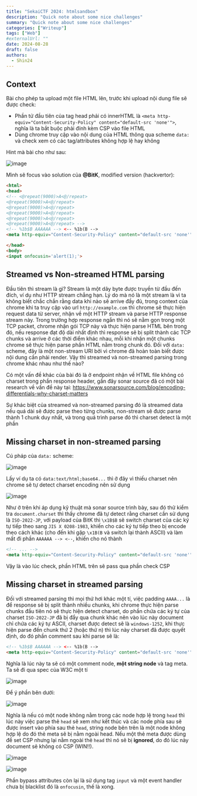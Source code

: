```yaml
---
title: "SekaiCTF 2024: htmlsandbox"
description: "Quick note about some nice challenges"
summary: "Quick note about some nice challenges"
categories: ["Writeup"]
tags: ["Web"]
#externalUrl: ""
date: 2024-08-28
draft: false
authors:
  - Shin24
---
```


## Context

 Bài cho phép ta upload một file HTML lên, trước khi upload nội dung file sẽ được check:
- Phần tử đầu tiên của tag head phải có innerHTML là `<meta http-equiv="Content-Security-Policy" content="default-src 'none'">`, nghĩa là ta bắt buộc phải đính kèm CSP vào file HTML
- Dùng chrome truy cập vào nội dung của HTML thông qua scheme `data:` và check xem có các tag/attributes không hợp lệ hay không

Hint mà bài cho như sau:

![image](https://github.com/user-attachments/assets/1caafe86-824e-40bc-9cce-374259fc2ff2)

Mình sẽ focus vào solution của **@BitK**, modified version (hackvertor):

```html
<html>
<head>
<!-- <@repeat(9000)>A<@/repeat>
<@repeat(9000)>A<@/repeat>
<@repeat(9000)>A<@/repeat>
<@repeat(9000)>A<@/repeat>
<@repeat(9000)>A<@/repeat>
<@repeat(9000)>A<@/repeat> -->
<!-- %1b$B AAAAAA --> <-- %1b(B -->
<meta http-equiv="Content-Security-Policy" content="default-src 'none'">

</head>
<body>
<input onfocusin='alert(1);'>
```

## Streamed vs Non-streamed HTML parsing

Đầu tiên thì stream là gì? Stream là một dãy byte được truyền từ đầu đến đích, ví dụ như HTTP stream chẳng hạn. Lý do mà nó là một stream là vì ta không biết chắc chắn rằng data khi nào sẽ arrive đầy đủ, trong context của chrome khi ta truy cập vào url `http://example.com` thì chrome sẽ thực hiện request data từ server, nhận về một HTTP stream và parse HTTP response stream này. Trong trường hợp response ngắn thì nó sẽ nằm gọn trong một TCP packet, chrome nhận gói TCP này và thực hiện parse HTML bên trong đó, nếu response đạt độ dài nhất định thì response sẽ bị split thành các TCP chunks và arrive ở các thời điểm khác nhau, mỗi khi nhận một chunks chrome sẽ thực hiện parse phần HTML nằm trong chunk đó. Đối với `data:` scheme, đây là một non-stream URI bởi vì chrome đã hoàn toàn biết được nội dung cần phải render. Vậy thì streamed và non-streamed parsing trong chrome khác nhau như thế nào?

Có một vấn đề khác của bài đó là ở endpoint nhận về HTML file không có charset trong phần response header, gần đây sonar source đã có một bài research về vấn đề này tại: https://www.sonarsource.com/blog/encoding-differentials-why-charset-matters

Sự khác biệt của streamed và non-streamed parsing đó là streamed data nếu quá dài sẽ được parse theo từng chunks, non-stream sẽ được parse thành 1 chunk duy nhất, và trong quá trình parse đó thì charset detect là một phần

## Missing charset in non-streamed parsing

Cú pháp của `data:` scheme: 

![image](https://github.com/user-attachments/assets/3c84c99e-1f05-48dc-aab8-e39361268300)

Lấy ví dụ ta có `data:text/html;base64...` thì ở đây vì thiếu charset nên chrome sẽ tự detect charset encoding nên sử dụng

![image](https://github.com/user-attachments/assets/756799a2-6b19-4beb-a757-b0f63586b7a6)

Như ở trên khi áp dụng kỹ thuật mà sonar source trình bày, sau đó thử kiểm tra `document.charset` thì thấy chrome đã tự detect rằng charset cần sử dụng là `ISO-2022-JP`, với payload của BitK thì `\x1B$B` sẽ switch charset của các ký tự tiếp theo sang `JIS X 0208-1983`, khiến cho các ký tự tiếp theo bị encode theo cách khác (cho đến khi gặp `\x1B(B` và switch lại thành ASCII) và làm mất đi phần `AAAAAA --> <--`, khiến cho nó thành 

```html
<!-- ... -->
<meta http-equiv="Content-Security-Policy" content="default-src 'none'">
```

Vậy là vào lúc check, phần HTML trên sẽ pass qua phần check CSP

## Missing charset in streamed parsing

Đối với streamed parsing thì mọi thứ hơi khác một tí, việc padding `AAAA...` là để response sẽ bị split thành nhiều chunks, khi chrome thực hiện parse chunks đầu tiên nó sẽ thực hiện detect charset, do phần chứa các ký tự của charset `ISO-2022-JP` đã bị đẩy qua chunk khác nên vào lúc này document chỉ chứa các ký tự ASCII, charset được detect sẽ là `windows-1252`, khi thực hiện parse đến chunk thứ 2 (hoặc thứ n) thì lúc này charset đã được quyết định, do đó phần comment sau khi parse sẽ là:

```html
<!-- %1b$B AAAAAA --> <-- %1b(B -->
<meta http-equiv="Content-Security-Policy" content="default-src 'none'">
```

Nghĩa là lúc này ta sẽ có một comment node, **một string node** và tag meta. Ta sẽ đi qua spec của W3C một tí

![image](https://github.com/user-attachments/assets/926334d8-68ea-4742-9c8a-bb9719fb7f24)

Để ý phần bên dưới:

![image](https://github.com/user-attachments/assets/3b0ed2f5-4d9e-496f-94b4-13c109815f56)

Nghĩa là nếu có một node không nằm trong các node hợp lệ trong `head` thì lúc này việc parse thẻ `head` sẽ xem như kết thúc và các node phía sau sẽ được insert vào phía sau thẻ `head`, string node bên trên là một node không hợp lệ do đó thẻ meta sẽ bị nằm ngoài head. Nếu một thẻ meta được dùng để set CSP nhưng lại nằm ngoài thẻ `head` thì nó sẽ bị **ignored**, do đó lúc này document sẽ không có CSP (WIN!!). 

![image](https://github.com/user-attachments/assets/8de24d87-8d98-42c9-815f-77efc679ca7b)

![image](https://github.com/user-attachments/assets/9dc59de8-1cb5-496f-9541-64d05f5a007b)

Phần bypass attributes còn lại là sử dụng tag `input` và một event handler chưa bị blacklist đó là `onfocusin`, thế là xong.


